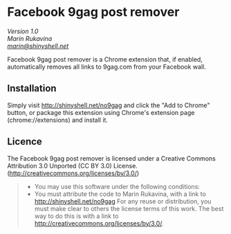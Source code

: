 Facebook 9gag post remover
=============

*Version 1.0*<br />
*Marin Rukavina*<br />
*marin@shinyshell.net*<br />

Facebook 9gag post remover is a Chrome extension that, if enabled, automatically removes all links to 9gag.com from your Facebook wall.

## Installation

Simply visit http://shinyshell.net/no9gag and click the "Add to Chrome" button, or package this extension using Chrome's extension page (chrome://extensions) and install it.

## Licence

The Facebook 9gag post remover is licensed under a Creative Commons Attribution 3.0 Unported (CC BY 3.0) License.
(http://creativecommons.org/licenses/by/3.0/)

> *    You may use this software under the following conditions:
> *    You must attribute the code to Marin Rukavina, with a link to http://shinyshell.net/no9gag
>      For any reuse or distribution, you must make clear to others the license terms of this work. The best way to do this is with a link to http://creativecommons.org/licenses/by/3.0/.
> 
